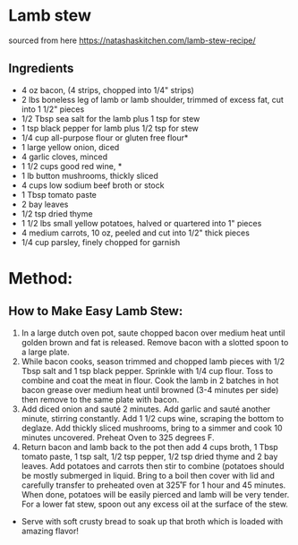 # Lamb stew
sourced from here
https://natashaskitchen.com/lamb-stew-recipe/

## Ingredients

- 4 oz bacon, (4 strips, chopped into 1/4" strips)
- 2 lbs boneless leg of lamb or lamb shoulder, trimmed of excess fat, cut into 1 1/2" pieces
- 1/2 Tbsp sea salt for the lamb plus 1 tsp for stew
- 1 tsp black pepper for lamb plus 1/2 tsp for stew
- 1/4 cup all-purpose flour or gluten free flour*
- 1 large yellow onion, diced
- 4 garlic cloves, minced
- 1 1/2 cups good red wine, *
- 1 lb button mushrooms, thickly sliced
- 4 cups low sodium beef broth or stock
- 1 Tbsp tomato paste
- 2 bay leaves
- 1/2 tsp dried thyme
- 1 1/2 lbs small yellow potatoes, halved or quartered into 1" pieces
- 4 medium carrots, 10 oz, peeled and cut into 1/2" thick pieces
- 1/4 cup parsley, finely chopped for garnish

# Method:

## How to Make Easy Lamb Stew:
1. In a large dutch oven pot, saute chopped bacon over medium heat until golden brown and fat is released. Remove bacon with a slotted spoon to a large plate.
2. While bacon cooks, season trimmed and chopped lamb pieces with 1/2 Tbsp salt and 1 tsp black pepper. Sprinkle with 1/4 cup flour. Toss to combine and coat the meat in flour. Cook the lamb in 2 batches in hot bacon grease over medium heat until browned (3-4 minutes per side) then remove to the same plate with bacon.
3. Add diced onion and sauté 2 minutes. Add garlic and sauté another minute, stirring constantly. Add 1 1/2 cups wine, scraping the bottom to deglaze. Add thickly sliced mushrooms, bring to a simmer and cook 10 minutes uncovered. Preheat Oven to 325 degrees F.
4. Return bacon and lamb back to the pot then add 4 cups broth, 1 Tbsp tomato paste, 1 tsp salt, 1/2 tsp pepper, 1/2 tsp dried thyme and 2 bay leaves. Add potatoes and carrots then stir to combine (potatoes should be mostly submerged in liquid. Bring to a boil then cover with lid and carefully transfer to preheated oven at 325˚F for 1 hour and 45 minutes. When done, potatoes will be easily pierced and lamb will be very tender. For a lower fat stew, spoon out any excess oil at the surface of the stew.

- Serve with soft crusty bread to soak up that broth which is loaded with amazing flavor!


